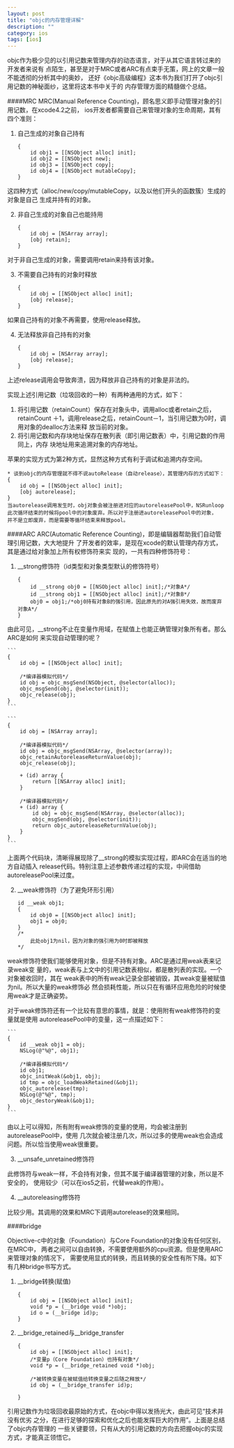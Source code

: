 ```yaml
---
layout: post
title: "objc的内存管理详解"
description: ""
category: ios
tags: [ios]
---
```


objc作为极少见的以引用记数来管理内存的动态语言，对于从其它语言转过来的开发者来说有
点陌生，甚至是对于MRC或者ARC有点束手无策，网上的文章一般不能透彻的分析其中的奥妙，
还好《objc高级编程》这本书为我们打开了objc引用记数的神秘面纱，这里将这本书中关于的
内存管理方面的精髓做个总结。

####MRC
MRC(Manual Reference Counting)，顾名思义即手动管理对象的引用记数，在xcode4.2之前，
ios开发者都需要自己来管理对象的生命周期，其有四个准则：

1. 自己生成的对象自己持有

    ```
    {
        id obj1 = [[NSObject alloc] init];
        id obj2 = [[NSObject new];
        id obj3 = [[NSObject copy];
        id obj4 = [[NSObject mutableCopy];
    }
    ```
  这四种方式（alloc/new/copy/mutableCopy，以及以他们开头的函数簇）生成的对象是自己
  生成并持有的对象。
  
2. 非自己生成的对象自己也能持用

    ``` 
    {
        id obj = [NSArray array];
        [obj retain];
    }
    ```
  对于非自己生成的对象，需要调用retain来持有该对象。
  
3. 不需要自己持有的对象时释放

    ```
    {
        id obj = [[NSObject alloc] init];
        [obj release];
    }
    ```
  如果自己持有的对象不再需要，使用release释放。
  
4. 无法释放非自己持有的对象

    ```
    {
        id obj = [NSArray array];
        [obj release];
    }
    ```
  上述release调用会导致奔溃，因为释放非自己持有的对象是非法的。
  
实现上述引用记数（垃圾回收的一种）有两种通用的方式，如下：

1. 将引用记数（retainCount）保存在对象头中，调用alloc或者retain之后，retainCount
＋1，调用release之后，retainCount－1，当引用记数为0时，调用对象的dealloc方法来释
放当前的对象。
2. 将引用记数和内存块地址保存在散列表（即引用记数表）中，引用记数的作用同上，内存
块地址用来追溯对象的内存地址。

苹果的实现方式为第2种方式，显然这种方式有利于调试和追溯内存空间。

    * 谈到objc的内存管理就不得不说autoRelease（自动release），其管理内存的方式如下：
    {
        id obj = [[NSObject alloc] init];
        [obj autorelease];
    }
    当autorelease调用发生时，obj对象会被注册进对应的autoreleasePool中，NSRunloop
    此次循环结束的时候将pool中的对象废弃。所以对于注册进autoreleasePool中的对象，
    并不是立即废弃，而是需要等循环结束来释放pool。
    
####ARC
ARC(Automatic Reference Counting)，即是编辑器帮助我们自动管理引用记数，大大地提升
了开发者的效率，是现在xcode的默认管理内存方式，其是通过给对象加上所有权修饰符来实
现的，一共有四种修饰符号：

1. __strong修饰符（id类型和对象类型默认的修饰符号）

    ```
    {
        id __strong obj0 = [[NSObject alloc] init];/*对象A*/
        id __strong obj1 = [[NSObject alloc] init];/*对象B*/
        obj0 = obj1;/*obj0持有对象B的强引用，因此原先的对A强引用失效，故而废弃对象A*/
    }
    ```
由此可见，__strong不止在变量作用域，在赋值上也能正确管理对象所有者。那么ARC是如何
来实现自动管理的呢？

    ```
    {
        id obj = [[NSObject alloc] init];
        
        /*编译器模拟代码*/
        id obj = objc_msgSend(NSObject, @selector(alloc));
        objc_msgSend(obj, @selector(init));
        objc_release(obj);
    }
    ```
    
    ```
    {
        id obj = [NSArray array];
        
        /*编译器模拟代码*/
        id obj = objc_msgSend(NSArray, @selector(array));
        objc_retainAutoreleaseReturnValue(obj);
        objc_release(obj);
        
        + (id) array {
            return [[NSArray alloc] init];
        }
        
        /*编译器模拟代码*/
        + (id) array {
            id obj = objc_msgSend(NSArray, @selector(alloc));
            objc_msgSend(obj, @selector(init));
            return objc_autoreleaseReturnValue(obj);
        }
    }
    ```
上面两个代码块，清晰得展现除了__strong的模拟实现过程，即ARC会在适当的地方自动插入
release代码。特别注意上述参数传递过程的实现，中间借助autoreleasePool来过度。

2. __weak修饰符（为了避免环形引用）

    ```
    id __weak obj1;
    {
        id obj0 = [[NSObject alloc] init];
        obj1 = obj0;
    }
    /*
        此处obj1为nil，因为对象的强引用为0时即被释放
    */
    ```
  
  weak修饰符使我们能够使用对象，但是不持有对象。ARC是通过用weak表来记录weak变
量的，weak表与上文中的引用记数表相似，都是散列表的实现。一个对象被收回时，其在
weak表中的所有weak记录全部被销毁，其weak变量被赋值为nil。所以大量的weak修饰必
然会损耗性能，所以只在有循环应用危险的时候使用weak才是正确姿势。

  对于weak修饰符还有一个比较有意思的事情，就是：使用附有weak修饰符的变量就是使用
autoreleasePool中的变量，这一点描述如下：

    ```
    {
        id __weak obj1 = obj;
        NSLog(@"%@", obj1);
        
        /*编译器模拟代码*/
        id obj1;
        objc_initWeak(&obj1, obj);
        id tmp = objc_loadWeakRetained(&obj1);
        objc_autorelease(tmp);
        NSLog(@"%@", tmp);
        objc_destoryWeak(&obj1);
    }
    ```
  由以上可以得知，所有附有weak修饰的变量的使用，均会被注册到autoreleasePool中，使用
  几次就会被注册几次，所以过多的使用weak也会造成问题。所以恰当使用weak很重要。
  
3. __unsafe_unretained修饰符

  此修饰符与weak一样，不会持有对象，但其不属于编译器管理的对象，所以是不安全的，
使用较少（可以在ios5之前，代替weak的作用）。

4. __autoreleasing修饰符

  比较少用。其调用的效果和MRC下调用autorelease的效果相同。

####bridge

Objective-c中的对象（Foundation）与Core Foundation的对象没有任何区别，在MRC中，
两者之间可以自由转换，不需要使用额外的cpu资源。但是使用ARC来管理对象的情况下，
需要使用显式的转换，而且转换的安全性有所下降。如下有几种bridge书写方式。

1. __bridge转换(赋值)

    ```
    {
        id obj = [[NSObject alloc] init];
        void *p = (__bridge void *)obj;
        id o = (__bridge id)p;
    }
    ```
  
2. __bridge_retained与__bridge_transfer

    ```
    {
        id obj = [[NSObject alloc] init];
        /*变量p（Core Foundation）也持有对象*/
        void *p = (__bridge_retained void *)obj;
        
        /*被转换变量在被赋值给转换变量之后随之释放*/
        id obj = (__bridge_transfer id)p;
        
    }
    ```
    
引用记数作为垃圾回收最原始的方式，在objc中得以发扬光大，由此可见“技术并没有优劣
之分，在进行足够的探索和优化之后也能发挥巨大的作用”。上面是总结了objc内存管理的
一些关键要领，只有从大的引用记数的方向去把握objc的实现方式，才能真正领悟它。
  
  
  
  
  
  
  
  

